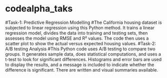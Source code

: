 # codealpha_taks
#Task-1: Predictive Regression Modelling 
#The California housing dataset is subjected to linear regression using this Python method. It trains a linear regression model, divides the data into training and testing sets, then assesses the model using RMSE and R² values. The code then uses a scatter plot to show the actual versus expected housing values.
#Task-2: A/B testing Analysis
#This Python code uses A/B testing to compare two groups. It generates sample data, does statistical computations, and uses a t-test to look for significant differences. Histograms and error bars are used to display the results, and a message is included to indicate whether the difference is significant. There are written and visual summaries available.
